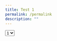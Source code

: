 ```yaml
---
title: Test 1
permalink: /permalink
description: ""
---
```


<html lang="en" 
<head>
   

</head>
<body>
<select>
  <option value="1">1</option>
<option value="1">1</option>

</select>
</body>
</html>
